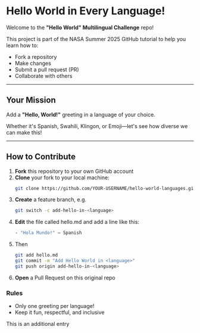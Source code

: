 # Hello World in Every Language!

Welcome to the **"Hello World" Multilingual Challenge** repo!

This project is part of the NASA Summer 2025 GitHub tutorial to help you learn how to:
- Fork a repository
- Make changes
- Submit a pull request (PR)
- Collaborate with others

---

## Your Mission

Add a **"Hello, World!"** greeting in a language of your choice.

Whether it's Spanish, Swahili, Klingon, or Emoji—let's see how diverse we can make this!

---

## How to Contribute

1. **Fork** this repository to your own GitHub account
2. **Clone** your fork to your local machine:
   ```bash
   git clone https://github.com/YOUR-USERNAME/hello-world-languages.git
   ```
3. **Create** a feature branch, e.g.
   ```bash
   git switch -c add-hello-in-<language>
   ```
4. **Edit** the file called hello.md and add a line like this:
   ```bash
   - "Hola Mundo!" — Spanish
   ```
5. Then
   ```bash
   git add hello.md
   git commit -m "Add Hello World in <language>"
   git push origin add-hello-in-<language>
   ```
6. **Open** a Pull Request on this original repo

### Rules
* Only one greeting per language!
* Keep it fun, respectful, and inclusive

This is an additional entry
